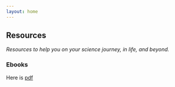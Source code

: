 ```yaml
---
layout: home
---
```


## Resources

*Resources to help you on your science journey, in life, and beyond.*

### Ebooks

Here is [pdf](/assets/my-compose/aurora-photo-book.pdf)
